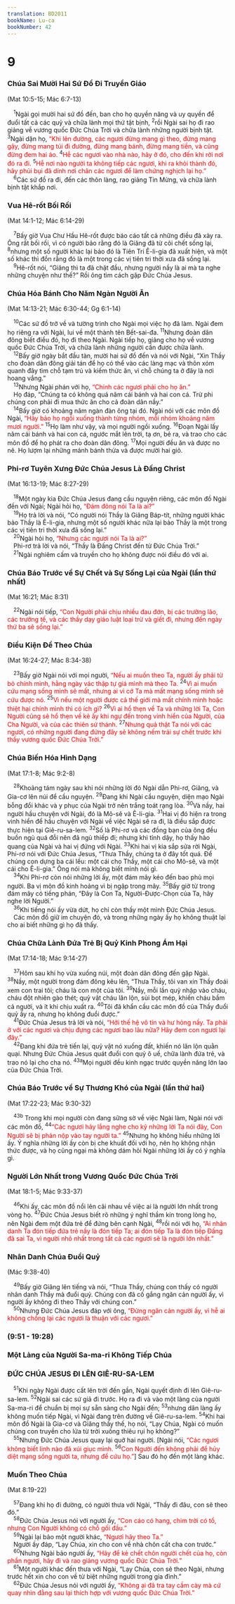 ```yaml
---
translation: BD2011
bookName: Lu-ca 
bookNumber: 42
---
```


<div class="title"><h1>9</h1><h3>Chúa Sai Mười Hai Sứ Ðồ Ði Truyền Giáo</h3><p>(Mat 10:5-15; Mác 6:7-13)</p></div>
<span class="verse lu_9_1"> <sup>1</sup>Ngài gọi mười hai sứ đồ đến, ban cho họ quyền năng và uy quyền để đuổi tất cả các quỷ và chữa lành mọi thứ tật bịnh, </span>
<span class="verse lu_9_2"><sup>2</sup>rồi Ngài sai họ đi rao giảng về vương quốc Ðức Chúa Trời và chữa lành những người bịnh tật. </span>
<span class="verse lu_9_3"><sup>3</sup>Ngài dặn họ, <font color="red">“Khi lên đường, các ngươi đừng mang gì theo, đừng mang gậy, đừng mang túi đi đường, đừng mang bánh, đừng mang tiền, và cũng đừng đem hai áo. </font></span>
<span class="verse lu_9_4"><sup>4</sup><font color="red">Hễ các ngươi vào nhà nào, hãy ở đó, cho đến khi rời nơi đó ra đi. </font></span>
<span class="verse lu_9_5"><sup>5</sup><font color="red">Hễ nơi nào người ta không tiếp các ngươi, khi ra khỏi thành đó, hãy phủi bụi đã dính nơi chân các ngươi để làm chứng nghịch lại họ.”</font><br/></span>
<span class="verse lu_9_6"> <sup>6</sup>Các sứ đồ ra đi, đến các thôn làng, rao giảng Tin Mừng, và chữa lành bịnh tật khắp nơi.<br/></span>
<div class="title"><h3>Vua Hê-rốt Bối Rối</h3><p>(Mat 14:1-12; Mác 6:14-29)</p></div>
<span class="verse lu_9_7"> <sup>7</sup>Bấy giờ Vua Chư Hầu Hê-rốt được báo cáo tất cả những điều đã xảy ra. Ông rất bối rối, vì có người bảo rằng đó là Giăng đã từ cõi chết sống lại, </span>
<span class="verse lu_9_8"><sup>8</sup>nhưng một số người khác lại bảo đó là Tiên Tri Ê-li-gia đã xuất hiện, và một số khác thì đồn rằng đó là một trong các vị tiên tri thời xưa đã sống lại.<br/></span>
<span class="verse lu_9_9"> <sup>9</sup>Hê-rốt nói, “Giăng thì ta đã chặt đầu, nhưng người nầy là ai mà ta nghe những chuyện như thế?” Rồi ông tìm cách gặp Ðức Chúa Jesus.<br/></span>
<div class="title"><h3>Chúa Hóa Bánh Cho Năm Ngàn Người Ăn</h3><p>(Mat 14:13-21; Mác 6:30-44; Gg 6:1-14)</p></div>
<span class="verse lu_9_10"> <sup>10</sup>Các sứ đồ trở về và tường trình cho Ngài mọi việc họ đã làm. Ngài đem họ riêng ra với Ngài, lui về một thành tên Bết-sai-đa. </span>
<span class="verse lu_9_11"><sup>11</sup>Nhưng đoàn dân đông biết điều đó, họ đi theo Ngài. Ngài tiếp họ, giảng cho họ về vương quốc Ðức Chúa Trời, và chữa lành những người cần được chữa lành.<br/></span>
<span class="verse lu_9_12"> <sup>12</sup>Bấy giờ ngày bắt đầu tàn, mười hai sứ đồ đến và nói với Ngài, “Xin Thầy cho đoàn dân đông giải tán để họ có thể vào các làng mạc và thôn xóm quanh đây tìm chỗ tạm trú và kiếm thức ăn, vì chỗ chúng ta ở đây là nơi hoang vắng.”<br/></span>
<span class="verse lu_9_13"> <sup>13</sup>Nhưng Ngài phán với họ, <font color="red">“Chính các ngươi phải cho họ ăn.”</font><br/> Họ đáp, “Chúng ta có không quá năm cái bánh và hai con cá. Trừ phi chúng con phải đi mua thức ăn cho cả đoàn dân nầy.”<br/></span>
<span class="verse lu_9_14"> <sup>14</sup>Bấy giờ có khoảng năm ngàn đàn ông tại đó. Ngài nói với các môn đồ Ngài, <font color="red">“Hãy bảo họ ngồi xuống thành từng nhóm, mỗi nhóm khoảng năm mươi người.” </font></span>
<span class="verse lu_9_15"><sup>15</sup>Họ làm như vậy, và mọi người ngồi xuống. </span>
<span class="verse lu_9_16"><sup>16</sup>Ðoạn Ngài lấy năm cái bánh và hai con cá, ngước mắt lên trời, tạ ơn, bẻ ra, và trao cho các môn đồ để họ phát ra cho đoàn dân đông. </span>
<span class="verse lu_9_17"><sup>17</sup>Mọi người đều ăn và được no nê. Họ lượm lại những mảnh bánh thừa và được mười hai giỏ.<br/></span>
<div class="title"><h3>Phi-rơ Tuyên Xưng Ðức Chúa Jesus Là Ðấng Christ</h3><p>(Mat 16:13-19; Mác 8:27-29)</p></div>
<span class="verse lu_9_18"> <sup>18</sup>Một ngày kia Ðức Chúa Jesus đang cầu nguyện riêng, các môn đồ Ngài đến với Ngài; Ngài hỏi họ, <font color="red">“Ðám đông nói Ta là ai?”</font><br/></span>
<span class="verse lu_9_19"> <sup>19</sup>Họ trả lời và nói, “Có người nói Thầy là Giăng Báp-tít, những người khác bảo Thầy là Ê-li-gia, nhưng một số người khác nữa lại bảo Thầy là một trong các vị tiên tri thời xưa đã sống lại.”<br/></span>
<span class="verse lu_9_20"> <sup>20</sup>Ngài hỏi họ, <font color="red">“Nhưng các ngươi nói Ta là ai?”</font><br/> Phi-rơ trả lời và nói, “Thầy là Ðấng Christ đến từ Ðức Chúa Trời.”<br/></span>
<span class="verse lu_9_21"> <sup>21</sup>Ngài nghiêm cấm và truyền cho họ không được nói điều đó với ai.<br/></span>
<div class="title"><h3>Chúa Báo Trước về Sự Chết và Sự Sống Lại của Ngài (lần thứ nhất)</h3><p>(Mat 16:21; Mác 8:31)</p></div>
<span class="verse lu_9_22"> <sup>22</sup>Ngài nói tiếp, <font color="red">“Con Người phải chịu nhiều đau đớn, bị các trưởng lão, các trưởng tế, và các thầy dạy giáo luật loại trừ và giết đi, nhưng đến ngày thứ ba sẽ sống lại.”</font><br/></span>
<div class="title"><h3>Ðiều Kiện Ðể Theo Chúa</h3><p>(Mat 16:24-27; Mác 8:34-38)</p></div>
<span class="verse lu_9_23"> <sup>23</sup>Bấy giờ Ngài nói với mọi người, <font color="red">“Nếu ai muốn theo Ta, người ấy phải từ bỏ chính mình, hằng ngày vác thập tự giá mình mà theo Ta. </font></span>
<span class="verse lu_9_24"><sup>24</sup><font color="red">Vì ai muốn cứu mạng sống mình sẽ mất, nhưng ai vì cớ Ta mà mất mạng sống mình sẽ cứu được nó. </font></span>
<span class="verse lu_9_25"><sup>25</sup><font color="red">Vì nếu một người được cả thế giới mà mất chính mình hoặc thiệt hại chính mình thì có ích gì? </font></span>
<span class="verse lu_9_26"><sup>26</sup><font color="red">Vì ai hổ thẹn về Ta và những lời Ta, Con Người cũng sẽ hổ thẹn về kẻ ấy khi ngự đến trong vinh hiển của Người, của Cha Người, và của các thiên sứ thánh. </font></span>
<span class="verse lu_9_27"><sup>27</sup><font color="red">Nhưng quả thật Ta nói với các ngươi, có những người đang đứng đây sẽ không nếm trải sự chết trước khi thấy vương quốc Ðức Chúa Trời.”</font><br/></span>
<div class="title"><h3>Chúa Biến Hóa Hình Dạng</h3><p>(Mat 17:1-8; Mác 9:2-8)</p></div>
<span class="verse lu_9_28"> <sup>28</sup>Khoảng tám ngày sau khi nói những lời đó Ngài dẫn Phi-rơ, Giăng, và Gia-cơ lên núi để cầu nguyện. </span>
<span class="verse lu_9_29"><sup>29</sup>Ðang khi Ngài cầu nguyện, diện mạo Ngài bỗng đổi khác và y phục của Ngài trở nên trắng toát rạng lòa. </span>
<span class="verse lu_9_30"><sup>30</sup>Và nầy, hai người hầu chuyện với Ngài, đó là Mô-sê và Ê-li-gia. </span>
<span class="verse lu_9_31"><sup>31</sup>Hai vị đó hiện ra trong vinh hiển để hầu chuyện với Ngài về việc Ngài sẽ ra đi, là điều sắp được thực hiện tại Giê-ru-sa-lem. </span>
<span class="verse lu_9_32"><sup>32</sup>Số là Phi-rơ và các đồng bạn của ông đều buồn ngủ quá đỗi nên đã ngủ thiếp đi; nhưng khi tỉnh dậy, họ thấy hào quang của Ngài và hai vị đứng với Ngài. </span>
<span class="verse lu_9_33"><sup>33</sup>Khi hai vị kia sắp sửa rời Ngài, Phi-rơ nói với Ðức Chúa Jesus, “Thưa Thầy, chúng ta ở đây tốt quá. Ðể chúng con dựng ba cái lều: một cái cho Thầy, một cái cho Mô-sê, và một cái cho Ê-li-gia.” Ông nói mà không biết mình nói gì. <br/></span>
<span class="verse lu_9_34"> <sup>34</sup>Khi Phi-rơ còn nói những lời ấy, một đám mây kéo đến bao phủ mọi người. Ba vị môn đồ kinh hoảng vì bị ngập trong mây. </span>
<span class="verse lu_9_35"><sup>35</sup>Bấy giờ từ trong đám mây có tiếng phán, “Ðây là Con Ta, Người-Ðược-Chọn của Ta, hãy nghe lời Người.”<br/></span>
<span class="verse lu_9_36"> <sup>36</sup>Khi tiếng nói ấy vừa dứt, họ chỉ còn thấy một mình Ðức Chúa Jesus.<br/> Các môn đồ giữ im chuyện đó, và trong những ngày ấy họ không thuật lại cho ai biết những gì họ đã thấy.<br/></span>
<div class="title"><h3>Chúa Chữa Lành Ðứa Trẻ Bị Quỷ Kinh Phong Ám Hại</h3><p>(Mat 17:14-18; Mác 9:14-27)</p></div>
<span class="verse lu_9_37"> <sup>37</sup>Hôm sau khi họ vừa xuống núi, một đoàn dân đông đến gặp Ngài. </span>
<span class="verse lu_9_38"><sup>38</sup>Nầy, một người trong đám đông kêu lên, “Thưa Thầy, tôi van xin Thầy đoái xem con trai tôi; cháu là con một của tôi. </span>
<span class="verse lu_9_39"><sup>39</sup>Nầy, mỗi lần quỷ nhập vào cháu, cháu đột nhiên gào thét; quỷ vật cháu lăn lộn, sùi bọt mép, khiến cháu bầm cả người, và ít khi chịu xuất ra. </span>
<span class="verse lu_9_40"><sup>40</sup>Tôi đã khẩn cầu các môn đồ của Thầy đuổi quỷ ấy ra, nhưng họ không đuổi được.”<br/></span>
<span class="verse lu_9_41"> <sup>41</sup>Ðức Chúa Jesus trả lời và nói, <font color="red">“Hỡi thế hệ vô tín và hư hỏng nầy. Ta phải ở với các ngươi và chịu đựng các ngươi bao lâu nữa? Hãy đem con ngươi lại đây.”</font><br/></span>
<span class="verse lu_9_42"> <sup>42</sup>Ðang khi đứa trẻ tiến lại, quỷ vật nó xuống đất, khiến nó lăn lộn quằn quại. Nhưng Ðức Chúa Jesus quát đuổi con quỷ ô uế, chữa lành đứa trẻ, và trao nó lại cho cha nó. </span>
<span class="verse lu_9_43"><sup>43a</sup>Mọi người đều kinh ngạc trước quyền năng lớn lao của Ðức Chúa Trời.<br/></span>
<div class="title"><h3>Chúa Báo Trước về Sự Thương Khó của Ngài (lần thứ hai)</h3><p>(Mat 17:22-23; Mác 9:30-32)</p></div>
<span class="verse lu_9_43"> <sup>43b</sup> Trong khi mọi người còn đang sững sờ về việc Ngài làm, Ngài nói với các môn đồ, </span>
<span class="verse lu_9_44"><sup>44</sup><font color="red">“Các ngươi hãy lắng nghe cho kỹ những lời Ta nói đây, Con Người sẽ bị phản nộp vào tay người ta.” </font></span>
<span class="verse lu_9_45"><sup>45</sup>Nhưng họ không hiểu những lời ấy. Ý nghĩa những lời ấy còn bị che khuất đối với họ, nên họ không nhận thức được, và họ cũng ngại mà không dám hỏi Ngài những lời ấy có ý nghĩa gì.<br/></span>
<div class="title"><h3>Người Lớn Nhất trong Vương Quốc Ðức Chúa Trời</h3><p>(Mat 18:1-5; Mác 9:33-37)</p></div>
<span class="verse lu_9_46"> <sup>46</sup>Khi ấy, các môn đồ nổi lên cãi nhau về việc ai là người lớn nhất trong vòng họ. </span>
<span class="verse lu_9_47"><sup>47</sup>Ðức Chúa Jesus biết rõ những ý nghĩ thầm kín trong lòng họ, nên Ngài đem một đứa trẻ để đứng bên cạnh Ngài, </span>
<span class="verse lu_9_48"><sup>48</sup>rồi nói với họ, <font color="red">“Ai nhân danh Ta đón tiếp đứa trẻ nầy là đón tiếp Ta; ai đón tiếp Ta là đón tiếp Ðấng đã sai Ta, vì người nhỏ nhất trong tất cả các ngươi sẽ là người lớn nhất.”</font><br/></span>
<div class="title"><h3>Nhân Danh Chúa Ðuổi Quỷ</h3><p>(Mác 9:38-40)</p></div>
<span class="verse lu_9_49"> <sup>49</sup>Bấy giờ Giăng lên tiếng và nói, “Thưa Thầy, chúng con thấy có người nhân danh Thầy mà đuổi quỷ. Chúng con đã cố gắng ngăn cản người ấy, vì người ấy không đi theo Thầy với chúng con.”<br/></span>
<span class="verse lu_9_50"> <sup>50</sup>Nhưng Ðức Chúa Jesus đáp với ông, <font color="red">“Ðừng ngăn cản người ấy, vì hễ ai không chống lại các ngươi là thuận với các ngươi.” </font><br/></span>
<div class="title"><h3>(9:51 - 19:28)</h3><h3>Một Làng của Người Sa-ma-ri Không Tiếp Chúa</h3><h3>ÐỨC CHÚA JESUS ÐI LÊN GIÊ-RU-SA-LEM</h3></div>
<span class="verse lu_9_51"> <sup>51</sup>Khi ngày Ngài được cất lên trời đến gần, Ngài quyết định đi lên Giê-ru-sa-lem. </span>
<span class="verse lu_9_52"><sup>52</sup>Ngài sai các sứ giả đi trước. Họ ra đi và vào một làng của người Sa-ma-ri để chuẩn bị mọi sự sẵn sàng cho Ngài đến; </span>
<span class="verse lu_9_53"><sup>53</sup>nhưng dân làng ấy không muốn tiếp Ngài, vì Ngài đang trên đường về Giê-ru-sa-lem. </span>
<span class="verse lu_9_54"><sup>54</sup>Khi hai môn đồ Ngài là Gia-cơ và Giăng thấy thế, họ nói, “Lạy Chúa, Ngài có muốn chúng con truyền cho lửa từ trời xuống thiêu rụi họ không?” <br/></span>
<span class="verse lu_9_55"> <sup>55</sup>Nhưng Ðức Chúa Jesus quay lại quở hai người. [Ngài nói, <font color="red">“Các ngươi không biết linh nào đã xúi giục mình. </font></span>
<span class="verse lu_9_56"><sup>56</sup><font color="red">Con Người đến không phải để hủy diệt mạng sống người ta, nhưng để cứu họ.”</font>] Sau đó họ đến một làng khác.<br/></span>
<div class="title"><h3>Muốn Theo Chúa</h3><p>(Mat 8:19-22)</p></div>
<span class="verse lu_9_57"> <sup>57</sup>Ðang khi họ đi đường, có người thưa với Ngài, “Thầy đi đâu, con sẽ theo đó.”<br/></span>
<span class="verse lu_9_58"> <sup>58</sup>Ðức Chúa Jesus nói với người ấy, <font color="red">“Con cáo có hang, chim trời có tổ, nhưng Con Người không có chỗ gối đầu.”</font><br/></span>
<span class="verse lu_9_59"> <sup>59</sup>Ngài lại bảo một người khác, <font color="red">“Ngươi hãy theo Ta.”</font><br/> Người ấy đáp, “Lạy Chúa, xin cho con về nhà chôn cất cha con trước.”<br/></span>
<span class="verse lu_9_60"> <sup>60</sup>Nhưng Ngài bảo người ấy, <font color="red">“Hãy để kẻ chết chôn người chết của họ, còn phần ngươi, hãy đi và rao giảng vương quốc Ðức Chúa Trời.”</font><br/></span>
<span class="verse lu_9_61"> <sup>61</sup>Một người khác đến thưa với Ngài, “Lạy Chúa, con sẽ theo Ngài, nhưng trước hết xin cho con về từ biệt những người trong gia đình.”<br/></span>
<span class="verse lu_9_62"> <sup>62</sup>Ðức Chúa Jesus nói với người ấy, <font color="red">“Không ai đã tra tay cầm cày mà cứ quay nhìn đằng sau lại thích hợp với vương quốc Ðức Chúa Trời.”</font><br/></span>
